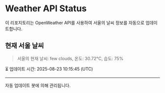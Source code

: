 
# Weather API Status

이 리포지토리는 OpenWeather API를 사용하여 서울의 날씨 정보를 자동으로 업데이트합니다.

## 현재 서울 날씨
> 서울의 현재 날씨: few clouds, 온도: 30.72°C, 습도: 75%

⏳ 업데이트 시간: 2025-08-23 10:15:45 (UTC)

---
자동 업데이트 봇에 의해 관리됩니다.
